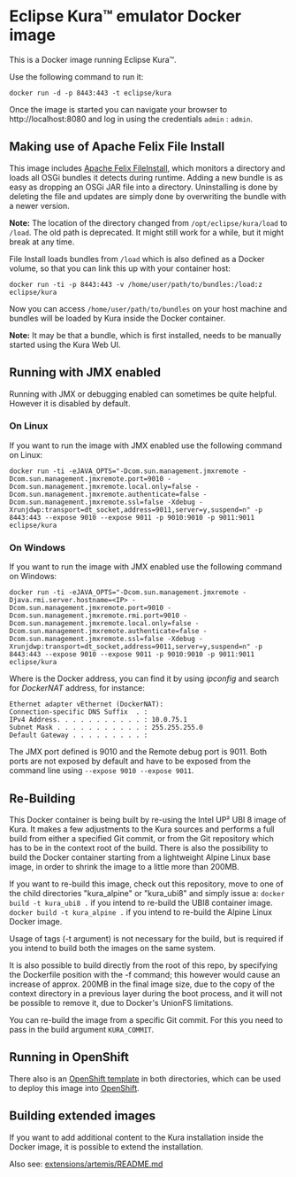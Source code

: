 # Eclipse Kura™ emulator Docker image

This is a Docker image running Eclipse Kura™.

Use the following command to run it:

    docker run -d -p 8443:443 -t eclipse/kura

Once the image is started you can navigate your browser to http://localhost:8080 and log in using the credentials `admin` : `admin`.

## Making use of Apache Felix File Install

This image includes [Apache Felix FileInstall](https://felix.apache.org/documentation/subprojects/apache-felix-file-install.html "Apache Felix File Install"), which monitors a directory and loads all OSGi bundles it detects during runtime. Adding a new bundle is as easy as dropping an OSGi JAR file into a directory. Uninstalling is done by deleting the file and updates are simply done by overwriting the bundle with a newer version.

**Note:** The location of the directory changed from `/opt/eclipse/kura/load` to `/load`. The old path is
          deprecated. It might still work for a while, but it might break at any time.

File Install loads bundles from `/load` which is also defined as a Docker volume,
so that you can link this up with your container host:

    docker run -ti -p 8443:443 -v /home/user/path/to/bundles:/load:z eclipse/kura

Now you can access `/home/user/path/to/bundles` on your host machine and bundles will be loaded
by Kura inside the Docker container.

**Note:** It may be that a bundle, which is first installed, needs to be manually started using the Kura Web UI.

## Running with JMX enabled

Running with JMX or debugging enabled can sometimes be quite helpful. However it is disabled by default. 

### On Linux

If you want to run the image with JMX enabled use the following command on Linux:

    docker run -ti -eJAVA_OPTS="-Dcom.sun.management.jmxremote -Dcom.sun.management.jmxremote.port=9010 -Dcom.sun.management.jmxremote.local.only=false -Dcom.sun.management.jmxremote.authenticate=false -Dcom.sun.management.jmxremote.ssl=false -Xdebug -Xrunjdwp:transport=dt_socket,address=9011,server=y,suspend=n" -p 8443:443 --expose 9010 --expose 9011 -p 9010:9010 -p 9011:9011 eclipse/kura

### On Windows

If you want to run the image with JMX enabled use the following command on Windows: 

    docker run -ti -eJAVA_OPTS="-Dcom.sun.management.jmxremote -Djava.rmi.server.hostname=<IP> -Dcom.sun.management.jmxremote.port=9010 -Dcom.sun.management.jmxremote.rmi.port=9010 -Dcom.sun.management.jmxremote.local.only=false -Dcom.sun.management.jmxremote.authenticate=false -Dcom.sun.management.jmxremote.ssl=false -Xdebug -Xrunjdwp:transport=dt_socket,address=9011,server=y,suspend=n" -p 8443:443 --expose 9010 --expose 9011 -p 9010:9010 -p 9011:9011 eclipse/kura

Where *<IP>* is the Docker address, you can find it by using *ipconfig* and search for *DockerNAT* address, for instance:

    Ethernet adapter vEthernet (DockerNAT):
    Connection-specific DNS Suffix  . :
    IPv4 Address. . . . . . . . . . . : 10.0.75.1
    Subnet Mask . . . . . . . . . . . : 255.255.255.0
    Default Gateway . . . . . . . . . :

The JMX port defined is 9010 and the Remote debug port is 9011. Both ports are not exposed by default and have to be exposed from the command line using `--expose 9010 --expose 9011`.

## Re-Building

This Docker container is being built by re-using the Intel UP² UBI 8 image of Kura. It makes a few adjustments to the Kura sources and performs a full build from either a specified Git commit, or from the Git repository which has to be in the context root of the build.
There is also the possibility to build the Docker container starting from a lightweight Alpine Linux base image, in order to shrink the image to a little more than 200MB.

If you want to re-build this image, check out this repository, move to one of the child directories "kura_alpine" or "kura_ubi8" and simply issue a:
`docker build -t kura_ubi8 .` if you intend to re-build the UBI8 container image.
`docker build -t kura_alpine .` if you intend to re-build the Alpine Linux Docker image.

Usage of tags (-t argument) is not necessary for the build, but is required if you intend to build both the images on the same system.

It is also possible to build directly from the root of this repo, by specifying the Dockerfile position with the -f command; this however would cause an increase of approx. 200MB in the final image size, due to the copy of the context directory in a previous layer during the boot process, and it will not be possible to remove it, due to Docker's UnionFS limitations.

You can re-build the image from a specific Git commit. For this you need to pass in the build argument `KURA_COMMIT`.
 
## Running in OpenShift

There also is an [OpenShift template](openshift/README.md) in both directories, which can be used to deploy this image into [OpenShift](https://www.openshift.org/).

## Building extended images

If you want to add additional content to the Kura installation inside the Docker image,
it is possible to extend the installation.

Also see: [extensions/artemis/README.md](extensions/artemis/README.md)
